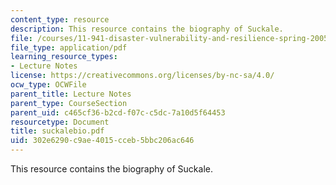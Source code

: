```yaml
---
content_type: resource
description: This resource contains the biography of Suckale.
file: /courses/11-941-disaster-vulnerability-and-resilience-spring-2005/302e6290c9ae4015cceb5bbc206ac646_suckalebio.pdf
file_type: application/pdf
learning_resource_types:
- Lecture Notes
license: https://creativecommons.org/licenses/by-nc-sa/4.0/
ocw_type: OCWFile
parent_title: Lecture Notes
parent_type: CourseSection
parent_uid: c465cf36-b2cd-f07c-c5dc-7a10d5f64453
resourcetype: Document
title: suckalebio.pdf
uid: 302e6290-c9ae-4015-cceb-5bbc206ac646
---
```

This resource contains the biography of Suckale.